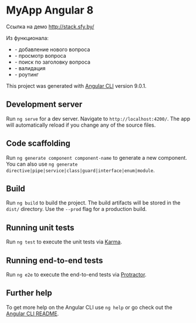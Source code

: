 # MyApp Angular 8
Сcылка на демо  http://stack.sfy.by/


Из функционала:
<ul>
  <li>-  добавление нового вопроса</li>
  <li>-  просмотр вопроса</li>
  <li>-  поиск по заголовку вопроса</li>
  <li>-  валидация</li>
  <li>-  роутинг</li>
</ul>


This project was generated with [Angular CLI](https://github.com/angular/angular-cli) version 9.0.1.

## Development server

Run `ng serve` for a dev server. Navigate to `http://localhost:4200/`. The app will automatically reload if you change any of the source files.

## Code scaffolding

Run `ng generate component component-name` to generate a new component. You can also use `ng generate directive|pipe|service|class|guard|interface|enum|module`.

## Build

Run `ng build` to build the project. The build artifacts will be stored in the `dist/` directory. Use the `--prod` flag for a production build.

## Running unit tests

Run `ng test` to execute the unit tests via [Karma](https://karma-runner.github.io).

## Running end-to-end tests

Run `ng e2e` to execute the end-to-end tests via [Protractor](http://www.protractortest.org/).

## Further help

To get more help on the Angular CLI use `ng help` or go check out the [Angular CLI README](https://github.com/angular/angular-cli/blob/master/README.md).
